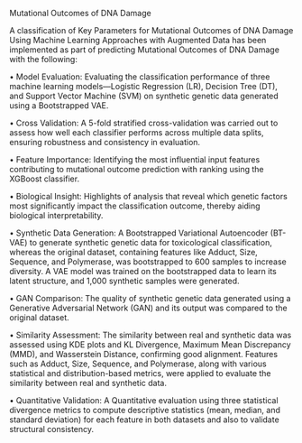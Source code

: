 Mutational Outcomes of DNA Damage

A classification of Key Parameters for Mutational Outcomes of DNA Damage Using Machine Learning Approaches with Augmented Data has been implemented as part of predicting Mutational Outcomes of DNA Damage with the following:

•	Model Evaluation: Evaluating the classification performance of three machine learning models—Logistic Regression (LR), Decision Tree (DT), and Support Vector Machine (SVM) on synthetic genetic data generated using a Bootstrapped VAE.

•	Cross Validation: A 5-fold stratified cross-validation was carried out to assess how well each classifier performs across multiple data splits, ensuring robustness and consistency in evaluation.

•	Feature Importance: Identifying the most influential input features contributing to mutational outcome prediction with ranking using the XGBoost classifier.

•	Biological Insight: Highlights of analysis that reveal which genetic factors most significantly impact the classification outcome, thereby aiding biological interpretability.

•	Synthetic Data Generation: A Bootstrapped Variational Autoencoder (BT-VAE) to generate synthetic genetic data for toxicological classification, whereas the original dataset, containing features like Adduct, Size, Sequence, and Polymerase, was bootstrapped to 600 samples to increase diversity. A VAE model was trained on the bootstrapped data to learn its latent structure, and 1,000 synthetic samples were generated.

•	GAN Comparison: The quality of synthetic genetic data generated using a Generative Adversarial Network (GAN) and its output was compared to the original dataset.

•	Similarity Assessment: The similarity between real and synthetic data was assessed using KDE plots and KL Divergence, Maximum Mean Discrepancy (MMD), and Wasserstein Distance, confirming good alignment. Features such as Adduct, Size, Sequence, and Polymerase, along with various statistical and distribution-based metrics, were applied to evaluate the similarity between real and synthetic data. 

•	Quantitative Validation: A Quantitative evaluation using three statistical divergence metrics to compute descriptive statistics (mean, median, and standard deviation) for each feature in both datasets and also to validate structural consistency.
